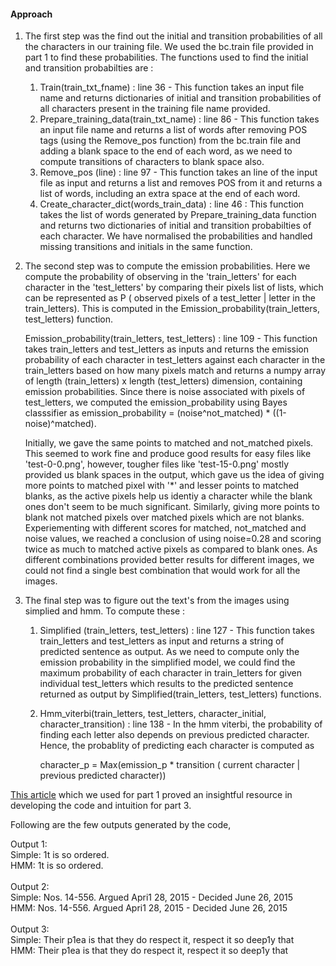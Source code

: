 #### Approach

1. The first step was the find out the initial and transition probabilities of all the characters in our training file. We used the bc.train file provided in part 1 to find these probabilities. The functions used to find the initial and transition probabilties are :

   1. Train(train_txt_fname) : line 36 - This function takes an input file name and returns dictionaries of initial and transition probabilities of all characters present in the training file name provided.
   2. Prepare_training_data(train_txt_name) : line 86 - This function takes an input file name and returns a list of words after removing POS tags (using the Remove_pos function) from the bc.train file and adding a blank space to the end of each word, as we need to compute transitions of characters to blank space also.
   3. Remove_pos (line) : line 97 - This function takes an line of the input file as input and returns a list  and removes POS from it and returns a list of words, including an extra space at the end of each word.
   4. Create_character_dict(words_train_data) : line 46 : This function takes the list of words generated by Prepare_training_data function and returns two dictionaries of initial and transition probabilties of each character. We have normalised the probabilities and handled missing transitions and initials in the same function.

2. The second step was to compute the emission probabilities. Here we compute the probability of observing in the 'train_letters' for each character in the 'test_letters' by comparing their pixels list of lists, which can be represented as P ( observed pixels of a test_letter | letter in the train_letters). This is computed in the Emission_probability(train_letters, test_letters) function.

   Emission_probability(train_letters, test_letters) : line 109 - This function takes train_letters and test_letters as inputs and returns the emission probability of each character in test_letters against each character in the train_letters based on how many pixels match and returns a numpy array of length (train_letters) x length (test_letters) dimension, containing emission probabilities. Since there is noise associated with pixels of test_letters, we computed the emission_probability using Bayes classsifier as emission_probability =  (noise^not_matched) * ((1-noise)^matched). 

   Initially, we gave the same points to matched and not_matched pixels. This seemed to work fine and produce good results for easy files like 'test-0-0.png', however, tougher files like 'test-15-0.png' mostly provided us blank spaces in the output, which gave us the idea of giving more points to matched pixel with '*' and lesser points to matched blanks, as the active pixels help us identiy a character while the blank ones don't seem to be much significant. Similarly, giving more points to blank not matched pixels over matched pixels which are not blanks. Experiementing with different scores for matched, not_matched and noise values, we reached a conclusion of using noise=0.28 and scoring twice as much to matched active pixels as compared to blank ones. As different combinations provided better results for different images, we could not find a single best combination that would work for all the images.

3. The final step was to figure out the text's from the images using simplied and hmm. To compute these :

   1. Simplified (train_letters, test_letters) : line 127 - This function takes train_letters and test_letters as input and returns a string of predicted sentence as output. As we need to compute only the emission probability in the simplified model, we could find the maximum probability of each character in train_letters for given individual test_letters which results to the predicted sentence returned as output by Simplified(train_letters, test_letters) functions.

   2. Hmm_viterbi(train_letters, test_letters, character_initial, character_transition) : line 138 - In the hmm viterbi, the probability of finding each letter also depends on previous predicted character. Hence, the probablity of predicting each character is computed as 

      character_p = Max(emission_p * transition ( current character | previous predicted character))

 [This article](https://www.mygreatlearning.com/blog/pos-tagging/) which we used for part 1 proved an insightful resource in developing the code and intuition for part 3.

Following are the few outputs generated by the code, <br>

Output 1:<br>
Simple: 1t is so ordered.<br>
   HMM: 1t is so ordered.<br>
<br>
Output 2:<br>
Simple: Nos. 14-556. Argued Apri1 28, 2015 - Decided June 26, 2015<br>
   HMM: Nos. 14-556. Argued Apri1 28, 2015 - Decided June 26, 2015<br>
<br>
Output 3:<br>
Simple: Their p1ea is that they do respect it, respect it so deep1y that<br>
   HMM: Their p1ea is that they do respect it, respect it so deep1y that<br>
